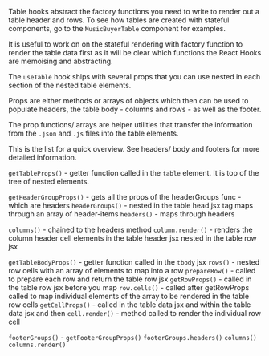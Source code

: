 Table hooks abstract the factory functions you need to write to render out a table header and rows. To see how tables are created with stateful components, go to the `MusicBuyerTable` component for examples.

It is useful to work on on the stateful rendering with factory function to render the table data first as it will be clear which functions the React Hooks are memoising and abstracting.

The `useTable` hook ships with several props that you can use nested in each section of the nested table elements.

Props are either methods or arrays of objects which then can be used to populate headers, the table body - columns and rows - as well as the footer.

The prop functions/ arrays are helper utilities that transfer the information from the `.json` and `.js` files into the table elements.

This is the list for a quick overview. See headers/ body and footers for more detailed information.

`getTableProps()` - getter function called in the `table` element. It is top of the tree of nested elements.

`getHeaderGroupProps()` - gets all the props of the headerGroups func - which are headers
`headerGroups()` - nested in the table head jsx tag maps through an array of header-items
`headers()` - maps through headers

`columns()` - chained to the headers method
`column.render()` - renders the column header cell elements in the table header jsx nested in the table row jsx

`getTableBodyProps()` - getter function called in the `tbody` jsx
`rows()` - nested row cells with an array of elements to map into a row
`prepareRow()` - called to prepare each row and return the table row jsx
`getRowProps()` - called in the table row jsx before you map
`row.cells()` - called after getRowProps called to map individual elements of the array to be rendered in the table row cells
`getCellProps()` - called in the table data jsx and within the table data jsx and then
`cell.render()` - method called to render the individual row cell

`footerGroups()` -
`getFooterGroupProps()`
`footerGroups.headers()`
`columns()`
`columns.render()`
